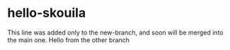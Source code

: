 # hello-skouila
This line was added only to the new-branch, and soon will be merged into the main one.
Hello from the other branch
